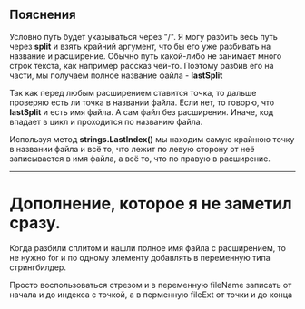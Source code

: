 ## Пояснения

Условно путь будет указываться через "/". Я могу разбить весь путь через **split** и взять крайний аргумент, что бы его уже разбивать на название и расширение. Обычно путь какой-либо не занимает много строк текста, как например рассказ чей-то. Поэтому разбив его на части, мы получаем полное название файла - **lastSplit**

Так как перед любым расширением ставится точка, то дальше проверяю есть ли точка в названии файла. Если нет, то говорю, что **lastSplit** и есть имя файла. А сам файл без расширения. Иначе, код впадает в цикл и проходится по названию файла.

Используя метод **strings.LastIndex()** мы находим самую крайнюю точку в названии файла и всё то, что лежит по левую сторону от неё записывается в имя файла, а всё то, что по правую в расширение.

--------------------------------------------------------------------------------------------------------------------------------------------------

# Дополнение, которое я не заметил сразу.

Когда разбили сплитом и нашли полное имя файла с расширением, то не нужно for и по одному элементу добавлять в переменную типа стрингбилдер.

Просто воспользоваться стрезом и в переменную fileName записать от начала и до индекса с точкой, а в перменную fileExt от точки и до конца
